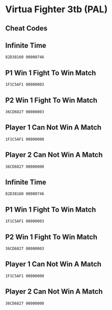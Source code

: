 # Virtua Fighter 3tb (PAL)

## Cheat Codes

## Infinite Time

```
82D38160 00000746

```

## P1 Win 1 Fight To Win Match

```
1F1C5AF1 00000003

```

## P2 Win 1 Fight To Win Match

```
36CD6827 00000003

```

## Player 1 Can Not Win A Match

```
1F1C5AF1 00000000

```

## Player 2 Can Not Win A Match

```
36CD6827 00000000

```

## Infinite Time

```
82D38160 00000746

```

## P1 Win 1 Fight To Win Match

```
1F1C5AF1 00000003

```

## P2 Win 1 Fight To Win Match

```
36CD6827 00000003

```

## Player 1 Can Not Win A Match

```
1F1C5AF1 00000000

```

## Player 2 Can Not Win A Match

```
36CD6827 00000000

```

